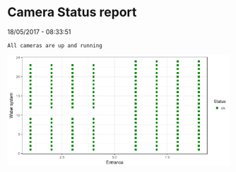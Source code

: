 Camera Status report
================
18/05/2017 - 08:33:51

    All cameras are up and running

![](camreport_files/figure-markdown_github/unnamed-chunk-2-1.png)
